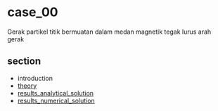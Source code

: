 # case_00
Gerak partikel titik bermuatan dalam medan magnetik tegak lurus arah gerak

## section
+ introduction
+ [theory](theory.ipynb)
+ [results_analytical_solution](result_analytical_solution.ipynb)
+ [results_numerical_solution](results_numerical_solution.ipynb)